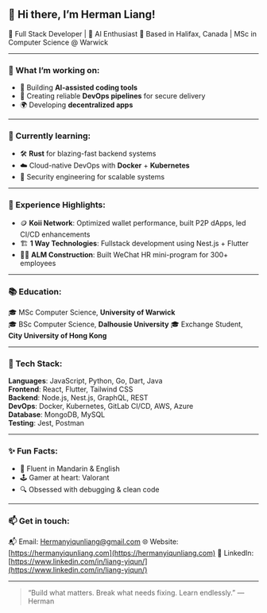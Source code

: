 ## 👋 Hi there, I’m Herman Liang!

🚀 Full Stack Developer | 🧠 AI Enthusiast 
📍 Based in Halifax, Canada | MSc in Computer Science @ Warwick

---

### 🔭 What I’m working on:
- 🧠 Building **AI-assisted coding tools**
- 🧪 Creating reliable **DevOps pipelines** for secure delivery
- 🌍 Developing **decentralized apps**


---

### 🌱 Currently learning:
- 🛠️ **Rust** for blazing-fast backend systems
- ☁️ Cloud-native DevOps with **Docker** + **Kubernetes**
- 🔐 Security engineering for scalable systems

---

### 💼 Experience Highlights:
- 🪙 **Koii Network**: Optimized wallet performance, built P2P dApps, led CI/CD enhancements
- 🏗️ **1 Way Technologies**: Fullstack development using Nest.js + Flutter
- 👷‍♂️ **ALM Construction**: Built WeChat HR mini-program for 300+ employees

---

### 📚 Education:
🎓 MSc Computer Science, **University of Warwick**  
🎓 BSc Computer Science, **Dalhousie University**
🎓 Exchange Student, **City University of Hong Kong** 

---

### 🧰 Tech Stack:
**Languages**: JavaScript, Python, Go, Dart, Java  
**Frontend**: React, Flutter, Tailwind CSS  
**Backend**: Node.js, Nest.js, GraphQL, REST  
**DevOps**: Docker, Kubernetes, GitLab CI/CD, AWS, Azure  
**Database**: MongoDB, MySQL  
**Testing**: Jest, Postman

---

### ✨ Fun Facts:
- 💬 Fluent in Mandarin & English  
- 🕹️ Gamer at heart: Valorant  
- 🔍 Obsessed with debugging & clean code

---

### 📫 Get in touch:
📬 Email: Hermanyiqunliang@gmail.com
🌐 Website: [https://hermanyiqunliang.com](https://hermanyiqunliang.com)
🔗 LinkedIn: [https://www.linkedin.com/in/liang-yiqun/](https://www.linkedin.com/in/liang-yiqun/)  


---

> “Build what matters. Break what needs fixing. Learn endlessly.” — Herman


